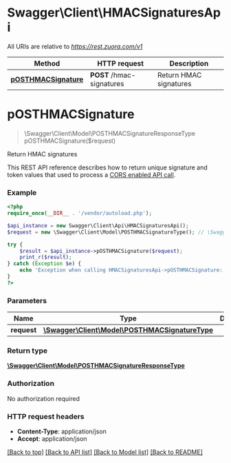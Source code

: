 # Swagger\Client\HMACSignaturesApi

All URIs are relative to *https://rest.zuora.com/v1*

Method | HTTP request | Description
------------- | ------------- | -------------
[**pOSTHMACSignature**](HMACSignaturesApi.md#pOSTHMACSignature) | **POST** /hmac-signatures | Return HMAC signatures


# **pOSTHMACSignature**
> \Swagger\Client\Model\POSTHMACSignatureResponseType pOSTHMACSignature($request)

Return HMAC signatures

This REST API reference describes how to return unique signature and token values that used to process a [CORS enabled API call](https://knowledgecenter.zuora.com/DC_Developers/REST_API/A_REST_basics/G_CORS_REST).

### Example
```php
<?php
require_once(__DIR__ . '/vendor/autoload.php');

$api_instance = new Swagger\Client\Api\HMACSignaturesApi();
$request = new \Swagger\Client\Model\POSTHMACSignatureType(); // \Swagger\Client\Model\POSTHMACSignatureType | 

try {
    $result = $api_instance->pOSTHMACSignature($request);
    print_r($result);
} catch (Exception $e) {
    echo 'Exception when calling HMACSignaturesApi->pOSTHMACSignature: ', $e->getMessage(), PHP_EOL;
}
?>
```

### Parameters

Name | Type | Description  | Notes
------------- | ------------- | ------------- | -------------
 **request** | [**\Swagger\Client\Model\POSTHMACSignatureType**](../Model/\Swagger\Client\Model\POSTHMACSignatureType.md)|  |

### Return type

[**\Swagger\Client\Model\POSTHMACSignatureResponseType**](../Model/POSTHMACSignatureResponseType.md)

### Authorization

No authorization required

### HTTP request headers

 - **Content-Type**: application/json
 - **Accept**: application/json

[[Back to top]](#) [[Back to API list]](../../README.md#documentation-for-api-endpoints) [[Back to Model list]](../../README.md#documentation-for-models) [[Back to README]](../../README.md)

